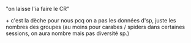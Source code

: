 
"on laisse l'ia faire le CR" 

\+ c'est la dèche pour nous pcq on a pas les données d'sp, juste les nombres des groupes
(au moins pour carabes / spiders dans certaines sessions, on aura nombre mais pas diversité sp.)


